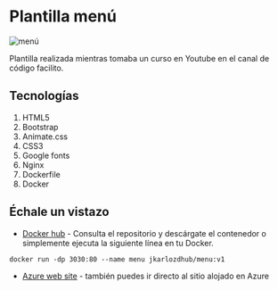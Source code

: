 # Plantilla menú

![menú](Images/menú.png)

Plantilla realizada mientras tomaba un curso en Youtube en el canal de código facilito.

## Tecnologías

1. HTML5
2. Bootstrap
3. Animate.css
4. CSS3
5. Google fonts
6. Nginx
7. Dockerfile
8. Docker
   
## Échale un vistazo

+ [Docker hub](https://hub.docker.com/r/jkarlozdhub/menu) - Consulta el repositorio y descárgate el contenedor o simplemente ejecuta la siguiente línea en tu Docker.

`docker run -dp 3030:80 --name menu jkarlozdhub/menu:v1`

+ [Azure web site](https://.azurewebsites.net/) - también puedes ir directo al sitio alojado en Azure